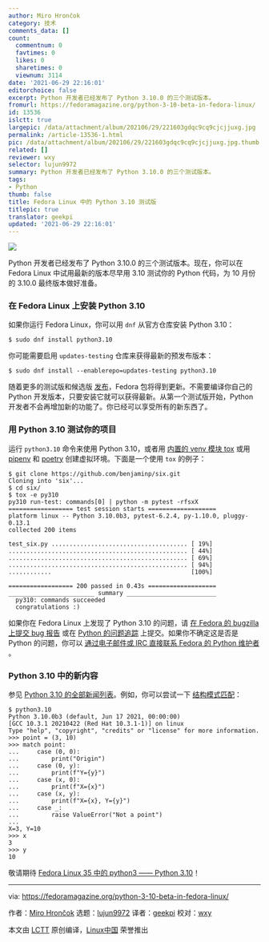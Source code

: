 ```yaml
---
author: Miro Hrončok
category: 技术
comments_data: []
count:
  commentnum: 0
  favtimes: 0
  likes: 0
  sharetimes: 0
  viewnum: 3114
date: '2021-06-29 22:16:01'
editorchoice: false
excerpt: Python 开发者已经发布了 Python 3.10.0 的三个测试版本。
fromurl: https://fedoramagazine.org/python-3-10-beta-in-fedora-linux/
id: 13536
islctt: true
largepic: /data/attachment/album/202106/29/221603gdqc9cq9cjcjjuxg.jpg
permalink: /article-13536-1.html
pic: /data/attachment/album/202106/29/221603gdqc9cq9cjcjjuxg.jpg.thumb.jpg
related: []
reviewer: wxy
selector: lujun9972
summary: Python 开发者已经发布了 Python 3.10.0 的三个测试版本。
tags:
- Python
thumb: false
title: Fedora Linux 中的 Python 3.10 测试版
titlepic: true
translator: geekpi
updated: '2021-06-29 22:16:01'
---
```


![](/data/attachment/album/202106/29/221603gdqc9cq9cjcjjuxg.jpg)


Python 开发者已经发布了 Python 3.10.0 的三个测试版本。现在，你可以在 Fedora Linux 中试用最新的版本尽早用 3.10 测试你的 Python 代码，为 10 月份的 3.10.0 最终版本做好准备。


### 在 Fedora Linux 上安装 Python 3.10


如果你运行 Fedora Linux，你可以用 `dnf` 从官方仓库安装 Python 3.10：



```
$ sudo dnf install python3.10

```

你可能需要启用 `updates-testing` 仓库来获得最新的预发布版本：



```
$ sudo dnf install --enablerepo=updates-testing python3.10

```

随着更多的测试版和候选版 [发布](https://www.python.org/dev/peps/pep-0619/)，Fedora 包将得到更新。不需要编译你自己的 Python 开发版本，只要安装它就可以获得最新。从第一个测试版开始，Python 开发者不会再增加新的功能了。你已经可以享受所有的新东西了。


### 用 Python 3.10 测试你的项目


运行 `python3.10` 命令来使用 Python 3.10，或者用 [内置的 venv 模块 tox](https://developer.fedoraproject.org/tech/languages/python/multiple-pythons.html) 或用 [pipenv](https://fedoramagazine.org/install-pipenv-fedora/) 和 [poetry](https://python-poetry.org/) 创建虚拟环境。下面是一个使用 `tox` 的例子：



```
$ git clone https://github.com/benjaminp/six.git
Cloning into 'six'...
$ cd six/
$ tox -e py310
py310 run-test: commands[0] | python -m pytest -rfsxX
================== test session starts ===================
platform linux -- Python 3.10.0b3, pytest-6.2.4, py-1.10.0, pluggy-0.13.1
collected 200 items

test_six.py ...................................... [ 19%]
.................................................. [ 44%]
.................................................. [ 69%]
.................................................. [ 94%]
............                                       [100%]

================== 200 passed in 0.43s ===================
________________________ summary _________________________
  py310: commands succeeded
  congratulations :)

```

如果你在 Fedora Linux 上发现了 Python 3.10 的问题，请 [在 Fedora 的 bugzilla 上提交 bug 报告](https://bugzilla.redhat.com/buglist.cgi?component=python3.10&product=Fedora) 或在 [Python 的问题追踪](https://bugs.python.org/) 上提交。如果你不确定这是否是 Python 的问题，你可以 [通过电子邮件或 IRC 直接联系 Fedora 的 Python 维护者](https://fedoraproject.org/wiki/SIGs/Python#Communicate) 。


### Python 3.10 中的新内容


参见 [Python 3.10 的全部新闻列表](https://docs.python.org/3.10/whatsnew/3.10.html)。例如，你可以尝试一下 [结构模式匹配](https://www.python.org/dev/peps/pep-0634/)：



```
$ python3.10
Python 3.10.0b3 (default, Jun 17 2021, 00:00:00)
[GCC 10.3.1 20210422 (Red Hat 10.3.1-1)] on linux
Type "help", "copyright", "credits" or "license" for more information.
>>> point = (3, 10)
>>> match point:
...     case (0, 0):
...         print("Origin")
...     case (0, y):
...         print(f"Y={y}")
...     case (x, 0):
...         print(f"X={x}")
...     case (x, y):
...         print(f"X={x}, Y={y}")
...     case _:
...         raise ValueError("Not a point")
...
X=3, Y=10
>>> x
3
>>> y
10

```

敬请期待 [Fedora Linux 35 中的 python3 —— Python 3.10](https://fedoraproject.org/wiki/Changes/Python3.10)！




---


via: <https://fedoramagazine.org/python-3-10-beta-in-fedora-linux/>


作者：[Miro Hrončok](https://fedoramagazine.org/author/churchyard/) 选题：[lujun9972](https://github.com/lujun9972) 译者：[geekpi](https://github.com/geekpi) 校对：[wxy](https://github.com/wxy)


本文由 [LCTT](https://github.com/LCTT/TranslateProject) 原创编译，[Linux中国](https://linux.cn/) 荣誉推出